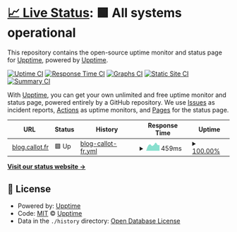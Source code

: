 # [📈 Live Status](https://blog.callot.fr): <!--live status--> **🟩 All systems operational**

This repository contains the open-source uptime monitor and status page for [Upptime](https://upptime.js.org), powered by [Upptime](https://github.com/upptime/upptime).

[![Uptime CI](https://github.com/FRE3X/upptime-blog/workflows/Uptime%20CI/badge.svg)](https://github.com/FRE3X/upptime-blog/actions?query=workflow%3A%22Uptime+CI%22)
[![Response Time CI](https://github.com/FRE3X/upptime-blog/workflows/Response%20Time%20CI/badge.svg)](https://github.com/FRE3X/upptime-blog/actions?query=workflow%3A%22Response+Time+CI%22)
[![Graphs CI](https://github.com/FRE3X/upptime-blog/workflows/Graphs%20CI/badge.svg)](https://github.com/FRE3X/upptime-blog/actions?query=workflow%3A%22Graphs+CI%22)
[![Static Site CI](https://github.com/FRE3X/upptime-blog/workflows/Static%20Site%20CI/badge.svg)](https://github.com/FRE3X/upptime-blog/actions?query=workflow%3A%22Static+Site+CI%22)
[![Summary CI](https://github.com/FRE3X/upptime-blog/workflows/Summary%20CI/badge.svg)](https://github.com/FRE3X/upptime-blog/actions?query=workflow%3A%22Summary+CI%22)

With [Upptime](https://upptime.js.org), you can get your own unlimited and free uptime monitor and status page, powered entirely by a GitHub repository. We use [Issues](https://github.com/upptime/upptime/issues) as incident reports, [Actions](https://github.com/FRE3X/upptime-blog/actions) as uptime monitors, and [Pages](https://blog.callot.fr) for the status page.

<!--start: status pages-->
<!-- This summary is generated by Upptime (https://github.com/upptime/upptime) -->
<!-- Do not edit this manually, your changes will be overwritten -->
<!-- prettier-ignore -->
| URL | Status | History | Response Time | Uptime |
| --- | ------ | ------- | ------------- | ------ |
| <img alt="" src="https://icons.duckduckgo.com/ip3/blog.callot.fr.ico" height="13"> [blog.callot.fr](https://blog.callot.fr/) | 🟩 Up | [blog-callot-fr.yml](https://github.com/FRE3X/upptime-blog/commits/HEAD/history/blog-callot-fr.yml) | <details><summary><img alt="Response time graph" src="./graphs/blog-callot-fr/response-time-week.png" height="20"> 459ms</summary><br><a href="https://upptime.callot.fr/history/blog-callot-fr"><img alt="Response time 572" src="https://img.shields.io/endpoint?url=https%3A%2F%2Fraw.githubusercontent.com%2FFRE3X%2Fupptime-blog%2FHEAD%2Fapi%2Fblog-callot-fr%2Fresponse-time.json"></a><br><a href="https://upptime.callot.fr/history/blog-callot-fr"><img alt="24-hour response time 436" src="https://img.shields.io/endpoint?url=https%3A%2F%2Fraw.githubusercontent.com%2FFRE3X%2Fupptime-blog%2FHEAD%2Fapi%2Fblog-callot-fr%2Fresponse-time-day.json"></a><br><a href="https://upptime.callot.fr/history/blog-callot-fr"><img alt="7-day response time 459" src="https://img.shields.io/endpoint?url=https%3A%2F%2Fraw.githubusercontent.com%2FFRE3X%2Fupptime-blog%2FHEAD%2Fapi%2Fblog-callot-fr%2Fresponse-time-week.json"></a><br><a href="https://upptime.callot.fr/history/blog-callot-fr"><img alt="30-day response time 484" src="https://img.shields.io/endpoint?url=https%3A%2F%2Fraw.githubusercontent.com%2FFRE3X%2Fupptime-blog%2FHEAD%2Fapi%2Fblog-callot-fr%2Fresponse-time-month.json"></a><br><a href="https://upptime.callot.fr/history/blog-callot-fr"><img alt="1-year response time 554" src="https://img.shields.io/endpoint?url=https%3A%2F%2Fraw.githubusercontent.com%2FFRE3X%2Fupptime-blog%2FHEAD%2Fapi%2Fblog-callot-fr%2Fresponse-time-year.json"></a></details> | <details><summary><a href="https://upptime.callot.fr/history/blog-callot-fr">100.00%</a></summary><a href="https://upptime.callot.fr/history/blog-callot-fr"><img alt="All-time uptime 94.45%" src="https://img.shields.io/endpoint?url=https%3A%2F%2Fraw.githubusercontent.com%2FFRE3X%2Fupptime-blog%2FHEAD%2Fapi%2Fblog-callot-fr%2Fuptime.json"></a><br><a href="https://upptime.callot.fr/history/blog-callot-fr"><img alt="24-hour uptime 100.00%" src="https://img.shields.io/endpoint?url=https%3A%2F%2Fraw.githubusercontent.com%2FFRE3X%2Fupptime-blog%2FHEAD%2Fapi%2Fblog-callot-fr%2Fuptime-day.json"></a><br><a href="https://upptime.callot.fr/history/blog-callot-fr"><img alt="7-day uptime 100.00%" src="https://img.shields.io/endpoint?url=https%3A%2F%2Fraw.githubusercontent.com%2FFRE3X%2Fupptime-blog%2FHEAD%2Fapi%2Fblog-callot-fr%2Fuptime-week.json"></a><br><a href="https://upptime.callot.fr/history/blog-callot-fr"><img alt="30-day uptime 100.00%" src="https://img.shields.io/endpoint?url=https%3A%2F%2Fraw.githubusercontent.com%2FFRE3X%2Fupptime-blog%2FHEAD%2Fapi%2Fblog-callot-fr%2Fuptime-month.json"></a><br><a href="https://upptime.callot.fr/history/blog-callot-fr"><img alt="1-year uptime 93.09%" src="https://img.shields.io/endpoint?url=https%3A%2F%2Fraw.githubusercontent.com%2FFRE3X%2Fupptime-blog%2FHEAD%2Fapi%2Fblog-callot-fr%2Fuptime-year.json"></a></details>

<!--end: status pages-->

[**Visit our status website →**](https://blog.callot.fr)

## 📄 License

- Powered by: [Upptime](https://github.com/upptime/upptime)
- Code: [MIT](./LICENSE) © [Upptime](https://upptime.js.org)
- Data in the `./history` directory: [Open Database License](https://opendatacommons.org/licenses/odbl/1-0/)
